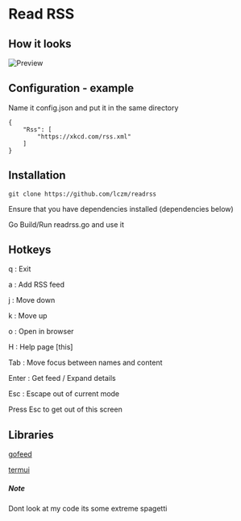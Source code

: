# Read RSS

## How it looks
![Preview](preview.gif)

## Configuration - example
Name it config.json and put it in the same directory
```
{
    "Rss": [
        "https://xkcd.com/rss.xml"
    ]
}
```

## Installation
```
git clone https://github.com/lczm/readrss
```
Ensure that you have dependencies installed (dependencies below)

Go Build/Run readrss.go and use it

## Hotkeys
q : Exit

a : Add RSS feed

j : Move down

k : Move up

o : Open in browser

H : Help page [this]

Tab : Move focus between names and content

Enter : Get feed / Expand details

Esc : Escape out of current mode

Press Esc to get out of this screen

## Libraries
[gofeed](https://github.com/mmcdole/gofeed)

[termui](https://github.com/gizak/termui)

##### Note
Dont look at my code its some extreme spagetti
